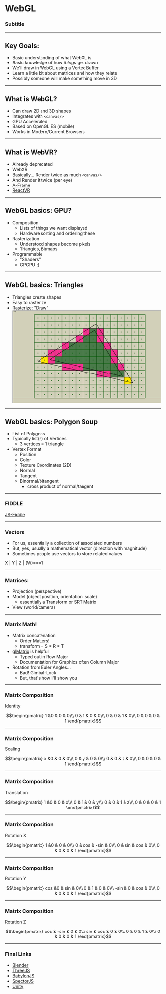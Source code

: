# WebGL

### Subtitle

---

## Key Goals:

* Basic understanding of what WebGL is
* Basic knowledge of how *things* get drawn
* We'll draw in WebGL using a Vertex Buffer
* Learn a little bit about matrices and how they relate
* Possibly someone will make something move in 3D

---

## What is WebGL?

* Can draw 2D and 3D shapes
* Integrates with `<canvas/>`
* GPU Accelerated
* Based on OpenGL ES (mobile)
* Works in Modern/Current Browsers

---

## What is WebVR?

 * Already deprecated
 * WebXR
 * Basically... Render twice as much `<canvas/>` 
 * And Render it twice (per eye)
 * [A-Frame](https://aframe.io/)
 * [ReactVR](https://facebook.github.io/react-vr/)

---

## WebGL basics: GPU?

* Composition
   * Lists of things we want displayed
   * Hardware sorting and ordering these
* Rasterization
   * Understood shapes become pixels
   * Triangles, Bitmaps
* Programmable
   * "Shaders"
   * GPGPU ;)

---

## WebGL basics: Triangles

* Triangles create shapes
* Easy to rasterize
* Rasterize: "Draw"
![triangle rasterization](images/Voxelization_blog_fig_9.png)
---

## WebGL basics: Polygon Soup

* List of Polygons
* Typically list(s) of Vertices
  * 3 vertices = 1 triangle
* Vertex Format
  * Position
  * Color
  * Texture Coordinates (2D)
  * Normal
  * Tangent
  * Binormal/bitangent 
    * cross product of normal/tangent

---

### FIDDLE
[JS-Fiddle](https://jsfiddle.net/argylelabcoat/xd70q5fr/16/)

---

### Vectors

 * For us, essentially a collection of associated numbers
 * But, yes, usually a mathematical vector (direction with magnitude)
 * Sometimes people use vectors to store related values
 
 X | Y | Z | (W)===1

---

### Matrices:

 * Projection (perspective)
 * Model (object position, orientation, scale)
   * essentially a Transform or SRT Matrix
 * View (world/camera)

---

### Matrix Math!

 * Matrix concatenation
   * Order Matters!
   * transform = S * R * T
 * [glMatrix](http://glmatrix.net/) is helpful
   * Typed out in Row Major
   * Documentation for Graphics often Column Major
 * Rotation from Euler Angles...
   * Bad! Gimbal-Lock
   * But, that's how I'll show you

--- 

### Matrix Composition

 Identity
 
$$\begin{pmatrix}
1 &0 & 0 & 0\\\ 
0 & 1 & 0  & 0\\\ 
0 & 0 & 1  & 0\\\ 
0 & 0 & 0  & 1 \end{pmatrix}$$

--- 

### Matrix Composition

 Scaling

$$\begin{pmatrix}
x &0 & 0 & 0\\\ 
0 & y & 0  & 0\\\ 
0 & 0 & z  & 0\\\ 
0 & 0 & 0  & 1 \end{pmatrix}$$

 --- 

### Matrix Composition

 Translation

$$\begin{pmatrix}
1 &0 & 0 & x\\\ 
0 & 1 & 0  & y\\\ 
0 & 0 & 1  & z\\\ 
0 & 0 & 0  & 1 \end{pmatrix}$$

 --- 

### Matrix Composition

 Rotation X

$$\begin{pmatrix}
1 &0 & 0 & 0\\\ 
0 & cos & -sin  & 0\\\ 
0 & sin & cos  & 0\\\ 
0 & 0 & 0  & 1 \end{pmatrix}$$

  --- 

### Matrix Composition

 Rotation Y

$$\begin{pmatrix}
cos &0 & sin & 0\\\ 
0 & 1 & 0  & 0\\\ 
-sin & 0 & cos  & 0\\\ 
0 & 0 & 0  & 1 \end{pmatrix}$$


   --- 

### Matrix Composition

 Rotation Z

$$\begin{pmatrix}
cos & -sin & 0 & 0\\\ 
sin & cos & 0  & 0\\\ 
0 & 0 & 1  & 0\\\ 
0 & 0 & 0  & 1 \end{pmatrix}$$

---

### Final Links

 * [Blender](https://www.blender.org/)
 * [ThreeJS](https://github.com/mrdoob/three.js)
 * [BabylonJS](https://www.babylonjs.com/)
 * [SpectorJS](http://spector.babylonjs.com/)
 * [Unity](https://unity3d.com/)
